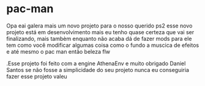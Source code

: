 # pac-man
Opa eai galera mais um novo projeto  para o nosso querido ps2 esse novo projeto está em desenvolvimento mais eu tenho quase certeza que vai ser finalizando, mais tambèm enquanto não acaba dá de fazer mods para ele tem como você modificar algumas coisa como o fundo a muscica de efeitos e até mesmo o pac man então beleza flw

.Esse projeto foi feito com a engine AthenaEnv e muito obrigado Daniel Santos se não fosse a simplicidade do seu projeto nunca eu conseguiria fazer esse projeto valeu
